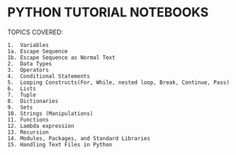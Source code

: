 # PYTHON TUTORIAL NOTEBOOKS

TOPICS COVERED:

    1.  Variables
    1a. Escape Sequence
    1b. Escape Sequence as Normal Text
    2.  Data Types
    3.  Operators 
    4.  Conditional Statements 
    5.  Looping Constructs(For, While, nested loop, Break, Continue, Pass) 
    6.  Lists
    7.  Tuple
    8.  Dictionaries
    9.  Sets
    10. Strings (Manipulations) 
    11. Functions
    12. Lambda expression
    13. Recursion
    14. Modules, Packages, and Standard Libraries
    15. Handling Text Files in Python
